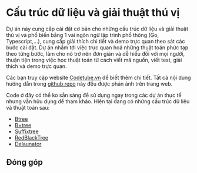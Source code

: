 # Cấu trúc dữ liệu và giải thuật thú vị

Dự án này cung cấp cài đặt cơ bản cho những cấu trúc dữ liệu và giải thuật thú vị và phổ biến bằng 1 vài ngôn ngữ lập trình phổ thông (Go, Typescript,...), cung cấp giải thích chi tiết và demo trực quan theo sát các bước cài đặt. Dự án nhắm tới việc trực quan hoá những thuật toán phức tạp theo từng bước, làm cho nó trở nên đơn giản và dễ hiểu đối với mọi người, thuận tiện trong việc học thuật toán từ cách viết mã nguồn, viết test, giải thích và demo trực quan.

Các bạn truy cập website [Codetube.vn](https://codetube.vn) để biết thêm chi tiết. Tất cả nội dung hướng dẫn trong [github repo](https://github.com/dang1412/data-structures) này đều được phản ánh trên trang web.

Code ở đây có thể ko sẵn sàng để sử dụng ngay trong các dự án thực tế nhưng vẫn hữu dụng để tham khảo. Hiện tại đang có những cấu trúc dữ liệu và thuật toán sau:

- [Btree](https://codetube.vn/btree)
- [B+tree](https://codetube.vn/bplustree)
- [Suffixtree](https://codetube.vn/suffixtree)
- [RedBlackTree](https://codetube.vn/redblacktree)
- [Delaunator](https://codetube.vn/delaunay)

## Đóng góp
